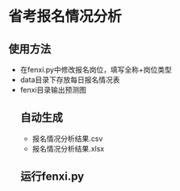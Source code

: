 # 省考报名情况分析
## 使用方法
- 在fenxi.py中修改报名岗位，填写全称+岗位类型
- data目录下存放每日报名情况表
- fenxi目录输出预测图
  ## 自动生成
  - 报名情况分析结果.csv
  - 报名情况分析结果.xlsx
  ## 运行fenxi.py
